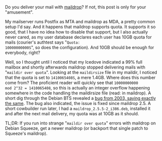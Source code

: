 <html><body><p>Do you deliver your mail with <a href="http://www.courier-mta.org/maildrop/">maildrop</a>? If not, this post is only for your "amusement".

My mailserver runs Postfix as MTA and maildrop as MDA, a pretty common setup I'd say. And it happens that maildrop supports quota. It supports it so good, that I have no idea how to disable that support, but I also actually never cared, as my user database declares each user has 10GB quota for mails (courier's authtest says "<code>Quota: 10000000000S</code>", so does the configuration). And 10GB should be enough for everybody, right?

Well, so I thought until I noticed that my Icedove indicated a 99% full mailbox and shortly afterwards maildrop stopped delivering mails with "<code>maildir over quota</code>". Looking at the <code>maildirsize</code> file in my maildir, I noticed that the quota is set to <code>1410065408S</code>, a mere 1.4GB. Where does this number come from? The proficient reader will quickly see that <code>10000000000 mod 2^32 = 1410065408</code>, so this is actually an integer overflow happening somewhere in the code handling the maildirsize file (read: in maildrop). A short dig through the Debian BTS revealed a <a href="http://bugs.debian.org/185149">bug from 2003, saying exactly the same</a>. The bug also indicated, the issue is fixed since maildrop 2.5. A short cowbuilder run later, I had a <code>maildrop_2.5.5-2_i386.deb</code>, installed it and after the next mail delivery, my quota was at 10GB as it should.

TL;DR: If you run into strange "<code>maildir over quota</code>" errors with maildrop on Debian Squeeze, get a newer maildrop (or backport that single patch to Squeeze's maildrop).</p></body></html>